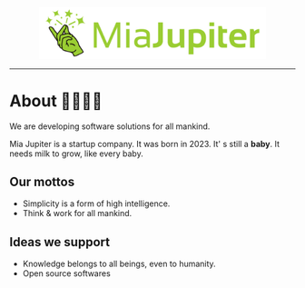 <p align="center">
<a href="https://miajupiter.com" _target="blank">
<img src="https://github.com/miajupiter/.github/raw/main/images/miajupiter-logo.png"  width="400" />
</a>

----

# About 👼🍼👩‍🍼

We are developing software solutions for all mankind.

Mia Jupiter is a startup company. It was born in 2023. It' s still a **baby**. It needs milk to grow, like every baby.


## Our mottos

- Simplicity is a form of high intelligence.
- Think & work for all mankind.


## Ideas we support

- Knowledge belongs to all beings, even to humanity.
- Open source softwares
